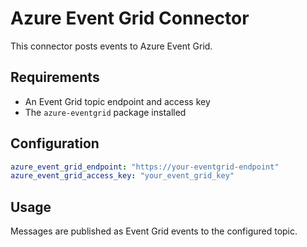 # Azure Event Grid Connector

This connector posts events to Azure Event Grid.

## Requirements

- An Event Grid topic endpoint and access key
- The `azure-eventgrid` package installed

## Configuration

```yaml
azure_event_grid_endpoint: "https://your-eventgrid-endpoint"
azure_event_grid_access_key: "your_event_grid_key"
```

## Usage

Messages are published as Event Grid events to the configured topic.
